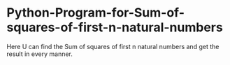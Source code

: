 # Python-Program-for-Sum-of-squares-of-first-n-natural-numbers
Here U can find the  Sum of squares of first n natural numbers and get the result in every manner.
